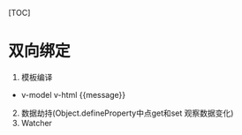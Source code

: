 
[TOC]

# 双向绑定
1. 模板编译
  - v-model v-html {{message}}
2. 数据劫持(Object.defineProperty中点get和set 观察数据变化) 
3. Watcher


